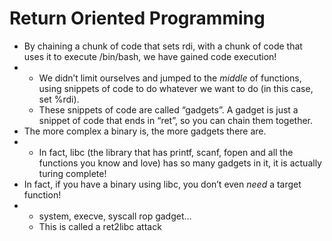 # Return Oriented Programming

* By chaining a chunk of code that sets rdi, with a chunk of code that uses it to execute /bin/bash, we have gained code execution!
* * We didn’t limit ourselves and jumped to the _middle_ of functions, using snippets of code to do whatever we want to do \(in this case, set %rdi\).
  * These snippets of code are called “gadgets”. A gadget is just a snippet of code that ends in “ret”, so you can chain them together.
* The more complex a binary is, the more gadgets there are.
* * In fact, libc \(the library that has printf, scanf, fopen and all the functions you know and love\) has so many gadgets in it, it is actually turing complete!
* In fact, if you have a binary using libc, you don’t even _need_ a target function!
* * system, execve, syscall rop gadget…
  * This is called a ret2libc attack

